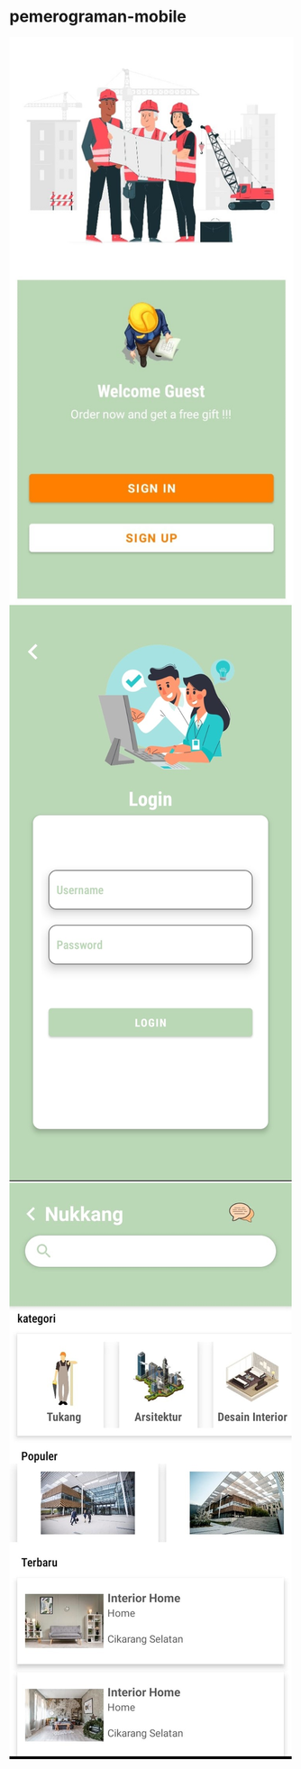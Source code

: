 # pemerograman-mobile
![tampilan awal daftar akun](https://github.com/redhoaryanto2/pemerograman-mobile/blob/master/Tampilan%20%20awal%20daftar%20aplikasi.jpeg)
![tampilan login dimana user memasukkan user dan password akun yang ia daftarkan](https://github.com/redhoaryanto2/pemerograman-mobile/blob/master/Tampilan%20login%20aplikasi%20dimana%20user%20memasukan%20data%20user%20dan%20passwordnya.jpeg)
![branda aplikasi nukang dimana user dapat memilih jenis jasa yang ingin di pakai](https://github.com/redhoaryanto2/pemerograman-mobile/blob/master/Tampilan%20beranda%20aplikasi%20nukang.jpeg)
